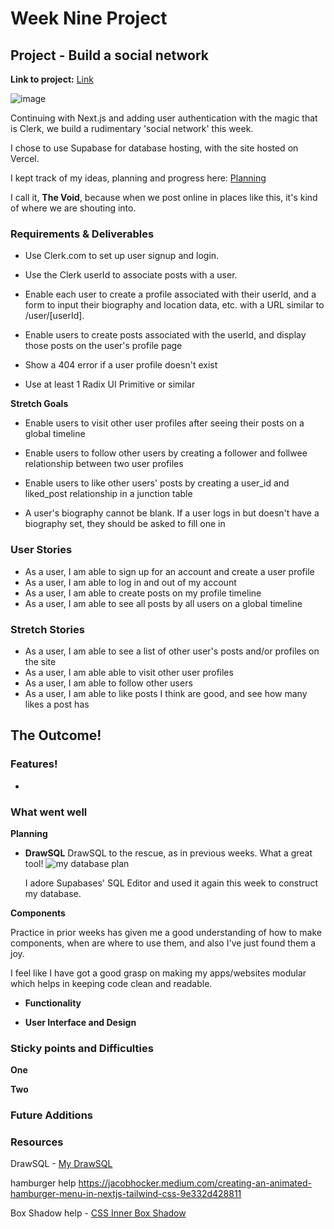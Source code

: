 # Week Nine Project

## Project - Build a social network

**Link to project:** [Link]()

![image]()

Continuing with Next.js and adding user authentication with the magic that is Clerk, we build a rudimentary 'social network' this week.

I chose to use Supabase for database hosting, with the site hosted on Vercel.

I kept track of my ideas, planning and progress here: [Planning](https://frankjs.notion.site/Day-Thirty-Nine-Project-24d3bd4839434c17bba360ad24613769?pvs=4)

I call it, **The Void**, because when we post online in places like this, it's kind of where we are shouting into.

### Requirements & Deliverables

- Use Clerk.com to set up user signup and login.

- Use the Clerk userId to associate posts with a user.

- Enable each user to create a profile associated with their userId, and a form to input their biography and location data, etc. with a URL similar to /user/[userId].

- Enable users to create posts associated with the userId, and display those posts on the user's profile page

- Show a 404 error if a user profile doesn't exist

- Use at least 1 Radix UI Primitive or similar

**Stretch Goals**

- Enable users to visit other user profiles after seeing their posts on a global timeline

- Enable users to follow other users by creating a follower and follwee relationship between two user profiles

- Enable users to like other users' posts by creating a user_id and liked_post relationship in a junction table

- A user's biography cannot be blank. If a user logs in but doesn't have a biography set, they should be asked to fill one in

### User Stories

- As a user, I am able to sign up for an account and create a user profile
- As a user, I am able to log in and out of my account
- As a user, I am able to create posts on my profile timeline
- As a user, I am able to see all posts by all users on a global timeline

### Stretch Stories

- As a user, I am able to see a list of other user's posts and/or profiles on the site
- As a user, I am able able to visit other user profiles
- As a user, I am able to follow other users
- As a user, I am able to like posts I think are good, and see how many likes a post has

## The Outcome!

### Features!

-

### What went well

**Planning**

- **DrawSQL**
  DrawSQL to the rescue, as in previous weeks. What a great tool!
  ![my database plan]()

  I adore Supabases' SQL Editor and used it again this week to construct my database.

**Components**

Practice in prior weeks has given me a good understanding of how to make components, when are where to use them, and also I've just found them a joy.

I feel like I have got a good grasp on making my apps/websites modular which helps in keeping code clean and readable.

- **Functionality**

- **User Interface and Design**

### Sticky points and Difficulties

**One**

**Two**

### Future Additions

### Resources

DrawSQL - [My DrawSQL]()

hamburger help https://jacobhocker.medium.com/creating-an-animated-hamburger-menu-in-nextjs-tailwind-css-9e332d428811

Box Shadow help - [CSS Inner Box Shadow](https://devdevout.com/css/css-inner-shadow)
